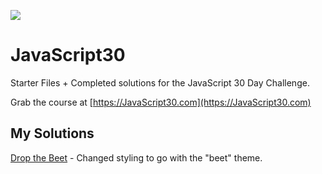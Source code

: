 ![](https://javascript30.com/images/JS3-social-share.png)

# JavaScript30

Starter Files + Completed solutions for the JavaScript 30 Day Challenge.

Grab the course at [https://JavaScript30.com](https://JavaScript30.com)

## My Solutions

[Drop the Beet](https://github.com/soris-codes/JavaScript30/blob/drum/01%20-%20JavaScript%20Drum%20Kit/index-START.html) - Changed styling to go with the "beet" theme. 
